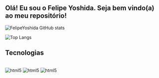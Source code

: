 ## Olá! Eu sou o Felipe Yoshida. Seja bem vindo(a) ao meu repositório!
![FelipeYoshida GitHub stats](https://github-readme-stats.vercel.app/api?username=FelipeYoshida&show_icons=true&theme=radical) 

![Top Langs](https://github-readme-stats.vercel.app/api/top-langs/?username=FelipeYoshida&layout=compact)


## Tecnologias
<div style = "display: inline_block"><br/>
  <img align="center" alt="html5" src="https://img.shields.io/badge/Python-3776AB?style=for-the-badge&logo=python&logoColor=white" />
  <img align="center" alt="html5" src="https://img.shields.io/badge/R-276DC3?style=for-the-badge&logo=r&logoColor=white" />
  <img align="center" alt="html5" src="https://img.shields.io/badge/MySQL-005C84?style=for-the-badge&logo=mysql&logoColor=white" />
<div><br/>
